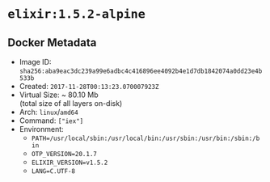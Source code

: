 # `elixir:1.5.2-alpine`

## Docker Metadata

- Image ID: `sha256:aba9eac3dc239a99e6adbc4c416896ee4092b4e1d7db1842074a0dd23e4b533b`
- Created: `2017-11-28T00:13:23.070007923Z`
- Virtual Size: ~ 80.10 Mb  
  (total size of all layers on-disk)
- Arch: `linux`/`amd64`
- Command: `["iex"]`
- Environment:
  - `PATH=/usr/local/sbin:/usr/local/bin:/usr/sbin:/usr/bin:/sbin:/bin`
  - `OTP_VERSION=20.1.7`
  - `ELIXIR_VERSION=v1.5.2`
  - `LANG=C.UTF-8`
